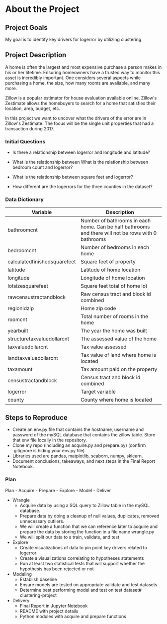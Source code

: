 # About the Project

## Project Goals

My goal is to identify key drivers for logerror by utilizing clustering.


## Project Description

A home is often the largest and most expensive purchase a person makes in his or her lifetime. Ensuring homeowners have a trusted way to monitor this asset is incredibly important. One considers several aspects while purchasing a home, the size, how many rooms are available, and many more.

Zillow is a popular estimator for house evaluation available online.  Zillow's Zestimate allows the homebuyers to search for a home that satisfies their location, area, budget, etc.

In this project we want to uncover what the drivers of the error are in Zillow's Zestimate. The focus will be the single unit properties that had a transaction during 2017.


### Initial Questions

- Is there a relationship between logerror and longitude and latitude?

- What is the relationship between What is the relationship between bedroom count and logerror?
    
- What is the relationship between square feet and logerror?

- How different are the logerrors for the three counties in the dataset?




### Data Dictionary

| Variable            |     Description  |     
| ----------------    | ------------------ |
|bathroomcnt          | Number of bathrooms in each home.  Can be half bathrooms and there will not be rows with 0 bathrooms |
|bedroomcnt         | Number of bedrooms in each home |
|calculatedfinishedsquarefeet             | Square feet of property |
|latitude          | Latitude of home location |
|longitude   | Longitude of home location |
|lotsizesquarefeet | Square feet total of home lot |
|rawcensustractandblock           | Raw census tract and block id combined  |
|regionidzip                 | Home zip code |
|roomcnt           | Total number of rooms in the home |
|yearbuilt             | The year the home was built |
|structuretaxvaluedollarcnt          | The assessed value of the home |
|taxvaluedollarcnt          | Tax value assessed |
|landtaxvaluedollarcnt          | Tax value of land where home is located |
|taxamount          | Tax amount paid on the property |
|censustractandblock          | Census tract and block id combined |
|logerror          | Target variable |
|county          | County where home is located |




## Steps to Reproduce

- Create an env.py file that contains the hostname, username and password of the mySQL database that contains the zillow table. Store that env file locally in the repository.
- Clone my repo (including an acquire.py and prepare.py) (confirm .gitignore is hiding your env.py file)
- Libraries used are pandas, matplotlib, seaborn, numpy, sklearn.
- Document conclusions, takeaways, and next steps in the Final Report Notebook.

### Plan

Plan - Acquire - Prepare - Explore - Model - Deliver

- Wrangle
    - Acquire data by using a SQL query to Zillow table in the mySQL database.
    - Prepare data by doing a cleanup of null values, duplicates, removed unnecessary outliers.
    - We will create a function that we can reference later to acquire and prepare the data by storing the function in a file name wrangle.py
    - We will split our data to a train, validate, and test
- Explore
    - Create visualizations of data to pin point key drivers related to logerror
    - Create a visualizations correlating to hypotheses statements
    - Run at least two statistical tests that will support whether the hypothesis has been rejected or not
- Modeling
    - Establish baseline
    - Ensure models are tested on appropriate validate and test datasets
    - Determine best performing model and test on test dataset# clustering-project
- Delivery
    - Final Report in Jupyter Notebook
    - README with project details
    - Python modules with acquire and prepare functions
